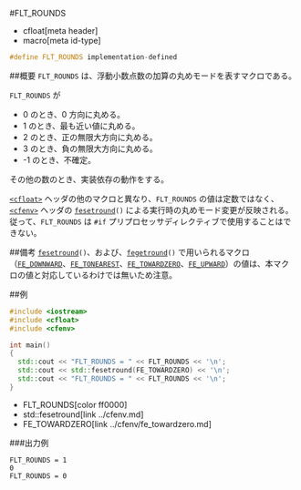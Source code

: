 #FLT_ROUNDS
* cfloat[meta header]
* macro[meta id-type]

```cpp
#define FLT_ROUNDS implementation-defined
```

##概要
`FLT_ROUNDS` は、浮動小数点数の加算の丸めモードを表すマクロである。

`FLT_ROUNDS` が

- 0 のとき、0 方向に丸める。
- 1 のとき、最も近い値に丸める。
- 2 のとき、正の無限大方向に丸める。
- 3 のとき、負の無限大方向に丸める。
- -1 のとき、不確定。

その他の数のとき、実装依存の動作をする。

[`<cfloat>`](../cfloat.md) ヘッダの他のマクロと異なり、`FLT_ROUNDS` の値は定数ではなく、[`<cfenv>`](../cfenv.md) ヘッダの [`fesetround`](../cfenv/fesetround.md)`()` による実行時の丸めモード変更が反映される。  
従って、`FLT_ROUNDS` は `#if` プリプロセッサディレクティブで使用することはできない。


##備考
[`fesetround`](../cfenv/fesetround.md)`()`、および、[`fegetround`](../cfenv/fegetround.md)`()` で用いられるマクロ（[`FE_DOWNWARD`](../cfenv/fe_downward.md)、[`FE_TONEAREST`](../cfenv/fe_tonearest.md)、[`FE_TOWARDZERO`](../cfenv/fe_towardzero.md)、[`FE_UPWARD`](../cfenv/fe_upward.md)）の値は、本マクロの値と対応しているわけでは無いため注意。


##例
```cpp
#include <iostream>
#include <cfloat>
#include <cfenv>

int main()
{
  std::cout << "FLT_ROUNDS = " << FLT_ROUNDS << '\n';
  std::cout << std::fesetround(FE_TOWARDZERO) << '\n';
  std::cout << "FLT_ROUNDS = " << FLT_ROUNDS << '\n';
}
```
* FLT_ROUNDS[color ff0000]
* std::fesetround[link ../cfenv.md]
* FE_TOWARDZERO[link ../cfenv/fe_towardzero.md]

###出力例
```
FLT_ROUNDS = 1
0
FLT_ROUNDS = 0
```
